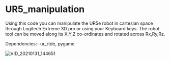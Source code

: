 # UR5_manipulation

Using this code you can manipulate the UR5e robot in cartesian space through Logitech Extreme 3D pro or using your Keyboard keys. 
The robot tool can be moved along its X,Y,Z co-ordinates and rotated across Rx,Ry,Rz. 

Dependencies:- ur_rtde, pygame

![VID_20210131_144651](https://user-images.githubusercontent.com/78215878/166913573-2a7757e7-9319-4d3e-9edd-c04cbb43cdd4.gif)
